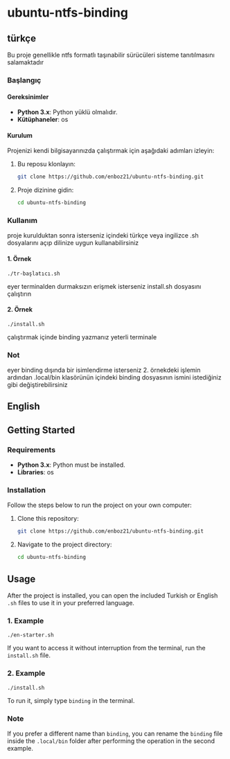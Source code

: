 # ubuntu-ntfs-binding

## türkçe

Bu proje genellikle ntfs formatlı taşınabilir sürücüleri sisteme tanıtılmasını salamaktadır

### Başlangıç

#### Gereksinimler

- **Python 3.x**: Python yüklü olmalıdır.
- **Kütüphaneler**: os

#### Kurulum

Projenizi kendi bilgisayarınızda çalıştırmak için aşağıdaki adımları izleyin:

1. Bu reposu klonlayın:
    ```bash
    git clone https://github.com/enboz21/ubuntu-ntfs-binding.git
    ```
2. Proje dizinine gidin:
    ```bash
    cd ubuntu-ntfs-binding
    ```

### Kullanım

proje kurulduktan sonra isterseniz içindeki türkçe veya ingilizce .sh dosyalarını açıp dilinize uygun kullanabilirsiniz

#### 1. Örnek

    ./tr-başlatıcı.sh

eyer terminalden durmaksızın erişmek isterseniz install.sh dosyasını çalıştırın
#### 2. Örnek

    ./install.sh
çalıştırmak içinde binding yazmanız yeterli terminale
### Not
eyer binding dışında bir isimlendirme isterseniz 2. örnekdeki işlemin 
ardından .local/bin klasörünün içindeki binding dosyasının ismini istediğiniz gibi değiştirebilirsiniz

## English

## Getting Started

### Requirements

- **Python 3.x**: Python must be installed.
- **Libraries**: os

### Installation

Follow the steps below to run the project on your own computer:

1. Clone this repository:
    ```bash
    git clone https://github.com/enboz21/ubuntu-ntfs-binding.git
    ```
2. Navigate to the project directory:
    ```bash
    cd ubuntu-ntfs-binding
    ```

## Usage

After the project is installed, you can open the included Turkish or English `.sh` files to use it in your preferred language.

### 1. Example

    ./en-starter.sh

If you want to access it without interruption from the terminal, run the `install.sh` file.

### 2. Example

    ./install.sh

To run it, simply type `binding` in the terminal.

### Note

If you prefer a different name than `binding`, you can rename the `binding` file inside the `.local/bin` folder after performing the operation in the second example.

